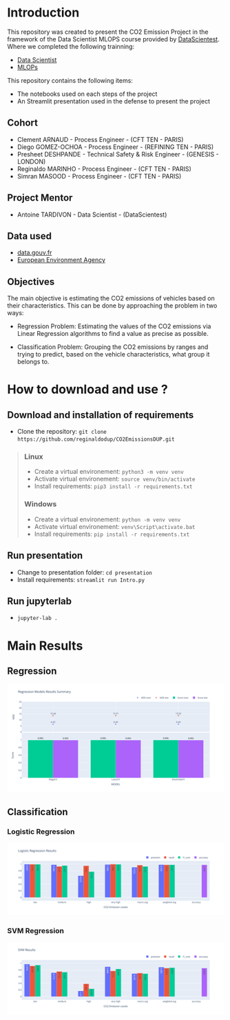 # Introduction

This repository was created to present the CO2 Emission Project in the framework of the Data Scientist MLOPS course provided by [DataScientest](https://datascientest.com/en/). Where we completed the following trainning: 

- [Data Scientist](https://datascientest.com/en/data-scientist-course)
- [MLOPs](https://datascientest.com/en/ml-ops-course)

This repository contains the following items:

- The notebooks used on each steps of the project
- An Streamlit presentation used in the defense to present the project

## Cohort

- Clement ARNAUD - Process Engineer - (CFT TEN - PARIS)
- Diego GOMEZ-OCHOA - Process Engineer - (REFINING TEN - PARIS)
- Presheet DESHPANDE - Technical Safety & Risk Engineer - (GENESIS - LONDON)
- Reginaldo MARINHO - Process Engineer - (CFT TEN - PARIS)
- Simran MASOOD - Process Engineer - (CFT TEN - PARIS)

## Project Mentor

- Antoine TARDIVON - Data Scientist - (DataScientest)

## Data used

- [data.gouv.fr](https://www.data.gouv.fr/fr/datasets/emissions-de-co2-et-de-polluants-des-vehicules-commercialises-en-france)
- [European Environment Agency](https://www.eea.europa.eu/en/datahub/datahubitem-view/fa8b1229-3db6-495d-b18e-9c9b3267c02b)

## Objectives

The main objective is estimating the CO2 emissions of vehicles based on their characteristics. This can be done by
approaching the problem in two ways:

- Regression Problem: Estimating the values of the CO2 emissions via Linear Regression algorithms to find a value
as precise as possible.

- Classification Problem: Grouping the CO2 emissions by ranges and trying to predict, based on the vehicle
characteristics, what group it belongs to.

# How to download and use ?

## Download and installation of requirements

* Clone the repository: ```git clone https://github.com/reginaldodup/CO2EmissionsDUP.git```

> ### Linux
>
> * Create a virtual environement: ```python3 -m venv venv```
> * Activate virtual environement: ```source venv/bin/activate```
> * Install requirements: ```pip3 install -r requirements.txt```
> 
> ### Windows
> 
> * Create a virtual environement: ```python -m venv venv```
> * Activate virtual environement: ```venv\Script\activate.bat```
> * Install requirements: ```pip install -r requirements.txt```

## Run presentation

* Change to presentation folder: ```cd presentation```
* Install requirements: ```streamlit run Intro.py```

## Run jupyterlab

* ```jupyter-lab .```

# Main Results

## Regression

![image](https://github.com/reginaldodup/CO2EmissionsDUP/blob/main/1_notebooks/_Step3_Modelling/imgs/0-Regression%20Models%20Results%20Summary.svg)

## Classification

### Logistic Regression

![image](https://github.com/reginaldodup/CO2EmissionsDUP/blob/main/1_notebooks/_Step3_Modelling/imgs/1-Logistic%20Regression%20Results.svg)

### SVM Regression

![image](https://github.com/reginaldodup/CO2EmissionsDUP/blob/main/1_notebooks/_Step3_Modelling/imgs/1-SVM%20Results.svg)
